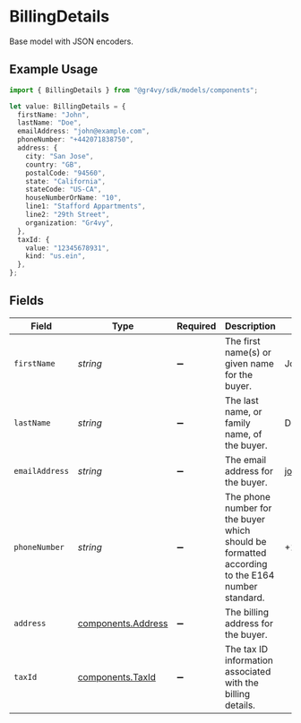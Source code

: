 # BillingDetails

Base model with JSON encoders.

## Example Usage

```typescript
import { BillingDetails } from "@gr4vy/sdk/models/components";

let value: BillingDetails = {
  firstName: "John",
  lastName: "Doe",
  emailAddress: "john@example.com",
  phoneNumber: "+442071838750",
  address: {
    city: "San Jose",
    country: "GB",
    postalCode: "94560",
    state: "California",
    stateCode: "US-CA",
    houseNumberOrName: "10",
    line1: "Stafford Appartments",
    line2: "29th Street",
    organization: "Gr4vy",
  },
  taxId: {
    value: "12345678931",
    kind: "us.ein",
  },
};
```

## Fields

| Field                                                                                           | Type                                                                                            | Required                                                                                        | Description                                                                                     | Example                                                                                         |
| ----------------------------------------------------------------------------------------------- | ----------------------------------------------------------------------------------------------- | ----------------------------------------------------------------------------------------------- | ----------------------------------------------------------------------------------------------- | ----------------------------------------------------------------------------------------------- |
| `firstName`                                                                                     | *string*                                                                                        | :heavy_minus_sign:                                                                              | The first name(s) or given name for the buyer.                                                  | John                                                                                            |
| `lastName`                                                                                      | *string*                                                                                        | :heavy_minus_sign:                                                                              | The last name, or family name, of the buyer.                                                    | Doe                                                                                             |
| `emailAddress`                                                                                  | *string*                                                                                        | :heavy_minus_sign:                                                                              | The email address for the buyer.                                                                | john@example.com                                                                                |
| `phoneNumber`                                                                                   | *string*                                                                                        | :heavy_minus_sign:                                                                              | The phone number for the buyer which should be formatted according to the E164 number standard. | +14155552671                                                                                    |
| `address`                                                                                       | [components.Address](../../models/components/address.md)                                        | :heavy_minus_sign:                                                                              | The billing address for the buyer.                                                              |                                                                                                 |
| `taxId`                                                                                         | [components.TaxId](../../models/components/taxid.md)                                            | :heavy_minus_sign:                                                                              | The tax ID information associated with the billing details.                                     |                                                                                                 |